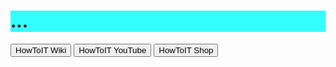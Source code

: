 <!DOCTYPE html>
<html>
  <head>
    <h1 style="background-color:rgb(51, 255, 255);">...</h1>
    <title>Title of the document</title>
  </head>
  <body>
   <button class="btn btn-success" onclick=" window.open('https://www.howtoit.wiki','_blank')"> HowToIT Wiki</button>
   <button class="btn btn-success" onclick=" window.open('https://www.youtube.com/channel/UCUzFtzmd4sLHOVTDylEoygQ','_blank')"> HowToIT YouTube</button>
   <button class="btn btn-success" onclick=" window.open('https://www.howtoit.shop','_blank')"> HowToIT Shop</button>
  </body>
</html>
